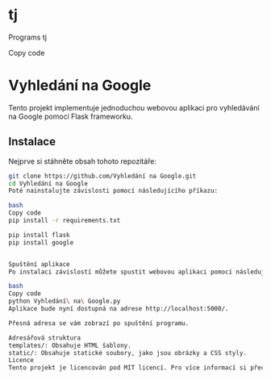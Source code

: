 # tj
Programs tj

Copy code
# Vyhledání na Google

Tento projekt implementuje jednoduchou webovou aplikaci pro vyhledávání na Google pomocí Flask frameworku.

## Instalace

Nejprve si stáhněte obsah tohoto repozitáře:

```bash
git clone https://github.com/Vyhledání na Google.git
cd Vyhledání na Google
Poté nainstalujte závislosti pomocí následujícího příkazu:

bash
Copy code
pip install -r requirements.txt

pip install flask
pip install google


Spuštění aplikace
Po instalaci závislostí můžete spustit webovou aplikaci pomocí následujícího příkazu:

bash
Copy code
python Vyhledání\ na\ Google.py
Aplikace bude nyní dostupná na adrese http://localhost:5000/.

Přesná adresa se vám zobrazí po spuštění programu.

Adresářová struktura
templates/: Obsahuje HTML šablony.
static/: Obsahuje statické soubory, jako jsou obrázky a CSS styly.
Licence
Tento projekt je licencován pod MIT licencí. Pro více informací si přečtěte soubor LICENSE.
